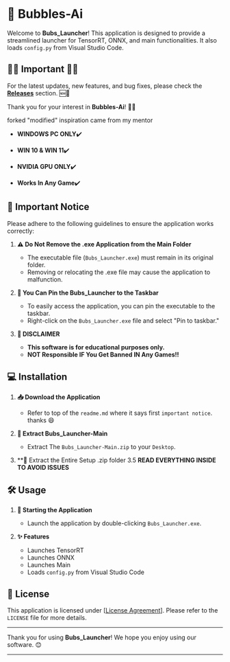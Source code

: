 # 🚀 Bubbles-Ai

Welcome to **Bubs_Launcher**! This application is designed to provide a streamlined launcher for TensorRT, ONNX, and main functionalities. It also loads `config.py` from Visual Studio Code.


## **🚨🚨 Important 🚨🚨**

For the latest updates, new features, and bug fixes, please check the **[Releases](https://github.com/KernFerm/Bubbles-Ai/releases)** section. 🆕🔧

Thank you for your interest in **Bubbles-Ai**! 🙏😊


forked "modified" inspiration came from my mentor

- **WINDOWS PC ONLY**✔️

- **WIN 10 & WIN 11**✔️

- **NVIDIA GPU ONLY**✔️

- **Works In Any Game**✔️


## 📌 Important Notice

Please adhere to the following guidelines to ensure the application works correctly:

1. **⚠️ Do Not Remove the .exe Application from the Main Folder**
   - The executable file (`Bubs_Launcher.exe`) must remain in its original folder.
   - Removing or relocating the .exe file may cause the application to malfunction.

2. **📎 You Can Pin the Bubs_Launcher to the Taskbar**
   - To easily access the application, you can pin the executable to the taskbar.
   - Right-click on the `Bubs_Launcher.exe` file and select "Pin to taskbar."

3. **🚫 DISCLAIMER**
   - **This software is for educational purposes only.**
   - **NOT Responsible IF You Get Banned IN Any Games!!**

## 💻 Installation

1. **📥 Download the Application**
   - Refer to top of the `readme.md` where it says first `important notice`. thanks 😄

2. **📂 Extract Bubs_Launcher-Main**
   - Extract The `Bubs_Launcher-Main.zip` to your `Desktop`.

3. **📂 Extract the Entire Setup .zip folder
3.5  **READ EVERYTHING INSIDE TO AVOID ISSUES**

## 🛠️ Usage

1. **🔄 Starting the Application**
   - Launch the application by double-clicking `Bubs_Launcher.exe`.

2. **✨ Features**
   - Launches TensorRT
   - Launches ONNX
   - Launches Main
   - Loads `config.py` from Visual Studio Code


## 📜 License

This application is licensed under [[License Agreement](https://github.com/KernFerm/Bubbles-Ai/blob/main/license)]. Please refer to the `LICENSE` file for more details.

---

Thank you for using **Bubs_Launcher**! We hope you enjoy using our software. 😊

---
